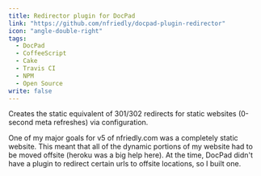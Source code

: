```yaml
---
title: Redirector plugin for DocPad
link: "https://github.com/nfriedly/docpad-plugin-redirector"
icon: "angle-double-right"
tags: 
  - DocPad
  - CoffeeScript
  - Cake
  - Travis CI
  - NPM
  - Open Source
write: false
---
```


Creates the static equivalent of 301/302 redirects for static websites (0-second meta refreshes) via configuration.

One of my major goals for v5 of nfriedly.com was a completely static website. This meant that all of the dynamic portions of my website had to be moved offsite (heroku was a big help here). At the time, DocPad didn't have a plugin to redirect certain urls to offsite locations, so I built one.